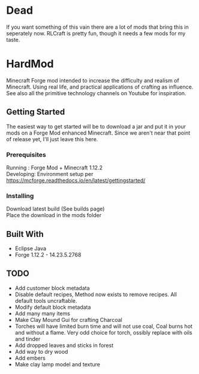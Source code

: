 # Dead
If you want something of this vain there are a lot of mods that bring this in seperately now. RLCraft is pretty fun, though it needs a few mods for my taste.

# HardMod
Minecraft Forge mod intended to increase the difficulty and realism of Minecraft. Using real life, and practical applications of crafting as influence. See also all the primitive technology channels on Youtube for inspiration.


## Getting Started

The easiest way to get started will be to download a jar and put it in your mods on a Forge
Mod enhanced Minecraft. Since we aren't near that point of release yet, I'll just leave this here.

### Prerequisites

Running : Forge Mod + Minecraft 1.12.2  
Developing: Environment setup per https://mcforge.readthedocs.io/en/latest/gettingstarted/  

### Installing

Download latest build (See builds page)  
Place the download in the mods folder  

## Built With

* Eclipse Java
* Forge 1.12.2 - 14.23.5.2768

## TODO
* Add customer block metadata
* Disable default recipes,  Method now exists to remove recipes. All default tools uncraftable.
* Modify default block metadata
* Add many many items
* Make Clay Mound Gui for crafting Charcoal
* Torches will have limited burn time and will not use coal, Coal burns hot and without a flame. Very odd choice for torch, ossibly replace with oils and tinder
* Add dropped leaves and sticks in forest
* Add way to dry wood
* Add embers
* Make clay lamp model and texture

